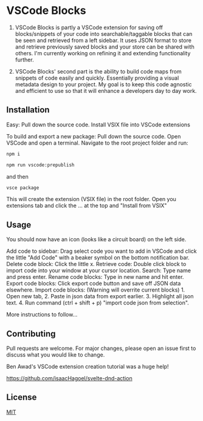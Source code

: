 
# VSCode Blocks

1. VSCode Blocks is partly a VSCode extension for saving off blocks/snippets of your code into searchable/taggable blocks that can be seen and retrieved from a left sidebar. It uses JSON format to store and retrieve previously saved blocks and your store can be shared with others. I'm currently working on refining it and extending functionality further.

2. VSCode Blocks' second part is the ability to build code maps from snippets of code easily and quickly. Essentially providing a visual metadata design to your project. My goal is to keep this code agnostic and efficient to use so that it will enhance a developers day to day work.

## Installation

Easy: Pull down the source code. Install VSIX file into VSCode extensions

To build and export a new package:
Pull down the source code.
Open VSCode and open a terminal.
Navigate to the root project folder and run:

```bash
npm i
```

```bash
npm run vscode:prepublish
```
and then
```bash
vsce package
```

This will create the extension (VSIX file) in the root folder. 
Open you extensions tab and click the ... at the top and "Install from VSIX"

## Usage
You should now have an icon (looks like a circuit board) on the left side.

Add code to sidebar: Drag select code you want to add in VSCode and click the little "Add Code" with a beaker symbol on the bottom notification bar.
Delete code block: Click the little x.
Retrieve code: Double click block to import code into your window at your cursor location.
Search: Type name and press enter.
Rename code blocks: Type in new name and hit enter.
Export code blocks: Click export code button and save off JSON data elsewhere.
Import code blocks: (Warning will overrite current blocks) 1. Open new tab, 2. Paste in json data from export earlier. 3. Highlight all json text. 4. Run command (ctrl + shift + p) "import code json from selection".

More instructions to follow...

## Contributing
Pull requests are welcome. For major changes, please open an issue first to discuss what you would like to change.

Ben Awad's VSCode extension creation tutorial was a huge help!

https://github.com/isaacHagoel/svelte-dnd-action

## License
[MIT](https://choosealicense.com/licenses/mit/)
